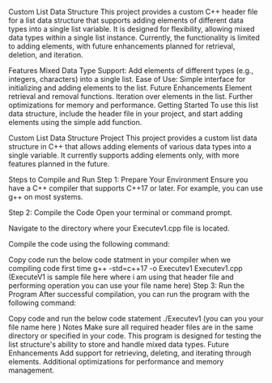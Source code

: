 Custom List Data Structure
This project provides a custom C++ header file for a list data structure that supports adding elements of different data types into a single list variable. It is designed for flexibility, allowing mixed data types within a single list instance. Currently, the functionality is limited to adding elements, with future enhancements planned for retrieval, deletion, and iteration.

Features
Mixed Data Type Support: Add elements of different types (e.g., integers, characters) into a single list.
Ease of Use: Simple interface for initializing and adding elements to the list.
Future Enhancements
Element retrieval and removal functions.
Iteration over elements in the list.
Further optimizations for memory and performance.
Getting Started
To use this list data structure, include the header file in your project, and start adding elements using the simple add function.

Custom List Data Structure Project
This project provides a custom list data structure in C++ that allows adding elements of various data types into a single variable. It currently supports adding elements only, with more features planned in the future.

Steps to Compile and Run
Step 1: Prepare Your Environment
Ensure you have a C++ compiler that supports C++17 or later. For example, you can use g++ on most systems.

Step 2: Compile the Code
Open your terminal or command prompt.

Navigate to the directory where your Executev1.cpp file is located.

Compile the code using the following command:

Copy code run the below code statment in your compiler when we compiling code first time
g++ -std=c++17 -o Executev1 Executev1.cpp (ExecuteV1 is sample file here where i am using that header file and performing operation you can use your file name here)
Step 3: Run the Program
After successful compilation, you can run the program with the following command:

Copy code and run the below code statement 
./Executev1 (you can you your file name here )
Notes
Make sure all required header files are in the same directory or specified in your code.
This program is designed for testing the list structure's ability to store and handle mixed data types.
Future Enhancements
Add support for retrieving, deleting, and iterating through elements.
Additional optimizations for performance and memory management.
